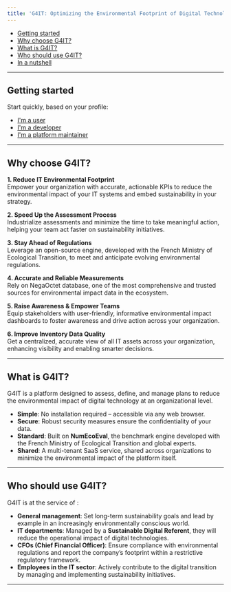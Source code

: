 ```yaml
---
title: 'G4IT: Optimizing the Environmental Footprint of Digital Technology'
---
```


<!-- TOC -->

* [Getting started](#getting-started)
* [Why choose G4IT?](#why-choose-g4it)
* [What is G4IT?](#what-is-g4it)
* [Who should use G4IT?](#who-should-use-g4it)
* [In a nutshell](#in-a-nutshell)

<!-- TOC -->
---

## Getting started

Start quickly, based on your profile:

* [I'm a user](./1-getting-started/1-getting-started-as-a-user)
* [I'm a developer](./1-getting-started/2-getting-started-as-a-developper)
* [I'm a platform maintainer](./1-getting-started/3-getting-started-as-a-maintainer)

---

## Why choose G4IT?

**1. Reduce IT Environmental Footprint**  
Empower your organization with accurate, actionable KPIs to reduce the environmental impact of your IT systems and embed
sustainability in your strategy.

**2. Speed Up the Assessment Process**  
Industrialize assessments and minimize the time to take meaningful action, helping your team act faster on
sustainability initiatives.

**3. Stay Ahead of Regulations**  
Leverage an open-source engine, developed with the French Ministry of Ecological Transition, to meet and anticipate
evolving environmental regulations.

**4. Accurate and Reliable Measurements**  
Rely on NegaOctet database, one of the most comprehensive and trusted sources for environmental impact data in the
ecosystem.

**5. Raise Awareness & Empower Teams**  
Equip stakeholders with user-friendly, informative environmental impact dashboards to foster awareness and drive action
across your organization.

**6. Improve Inventory Data Quality**  
Get a centralized, accurate view of all IT assets across your organization, enhancing visibility and enabling smarter
decisions.

---

## What is G4IT?

G4IT is a platform designed to assess, define, and manage plans to reduce the environmental impact of digital technology
at an organizational level.

- **Simple**: No installation required – accessible via any web browser.
- **Secure**: Robust security measures ensure the confidentiality of your data.
- **Standard**: Built on **NumEcoEval**, the benchmark engine developed with the French Ministry of Ecological
  Transition and global experts.
- **Shared**: A multi-tenant SaaS service, shared across organizations to minimize the environmental impact of the
  platform itself.

---

## Who should use G4IT?

G4IT is at the service of :

- **General management**: Set long-term sustainability goals and lead by example in an increasingly environmentally
  conscious world.
- **IT departments**: Managed by a **Sustainable Digital Referent**, they will reduce the operational impact of digital
  technologies.
- **CFOs (Chief Financial Officer)**: Ensure compliance with environmental regulations and report the company’s
  footprint within a restrictive regulatory framework.
- **Employees in the IT sector**: Actively contribute to the digital transition by managing and implementing
  sustainability initiatives.

---


